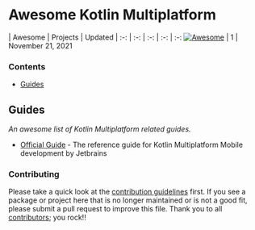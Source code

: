 # Awesome Kotlin Multiplatform
 
<!-- 

PLEASE DO NOT UPDATE THIS FILE, UPDATE CONTENTS.JSON INSTEAD. THANK YOU :-)

 -->



| Awesome | Projects | Updated
| :-: | :-: | :-: | :-: | :-:
[![Awesome](https://cdn.rawgit.com/sindresorhus/awesome/d7305f38d29fed78fa85652e3a63e154dd8e8829/media/badge.svg)](https://github.com/sindresorhus/awesome) | 1 | November 21, 2021

### Contents

- [Guides](#guides)

## Guides
*An awesome list of Kotlin Multiplatform related guides.* 
* [Official Guide](https://kotlinlang.org/lp/mobile/) - The reference guide for Kotlin Multiplatform Mobile development by Jetbrains


### Contributing

Please take a quick look at the [contribution guidelines](.github/CONTRIBUTING.md) first. If you see a package or project here that is no longer maintained or is not a good fit, please submit a pull request to improve this file. Thank you to all [contributors](https://github.com/matteocrippa/awesome-kotlin-multiplatform/graphs/contributors); you rock!!